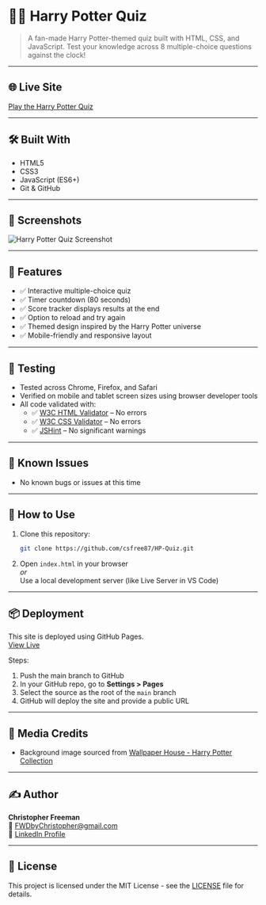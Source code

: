 

# 🧙‍♂️ Harry Potter Quiz

> A fan-made Harry Potter-themed quiz built with HTML, CSS, and JavaScript. Test your knowledge across 8 multiple-choice questions against the clock!

---

## 🌐 Live Site  
[Play the Harry Potter Quiz](https://cfree87.github.io/HP-Quiz/)

---

## 🛠️ Built With  
- HTML5  
- CSS3  
- JavaScript (ES6+)  
- Git & GitHub  

---

## 📸 Screenshots  
![Harry Potter Quiz Screenshot](Assets/images/quiz-screenshot.png)

---

## 📄 Features  
- ✅ Interactive multiple-choice quiz  
- ✅ Timer countdown (80 seconds)  
- ✅ Score tracker displays results at the end  
- ✅ Option to reload and try again  
- ✅ Themed design inspired by the Harry Potter universe  
- ✅ Mobile-friendly and responsive layout  

---

## 🧪 Testing  
- Tested across Chrome, Firefox, and Safari  
- Verified on mobile and tablet screen sizes using browser developer tools  
- All code validated with:  
  - ✅ [W3C HTML Validator](https://validator.w3.org/) – No errors  
  - ✅ [W3C CSS Validator](https://jigsaw.w3.org/css-validator/) – No errors  
  - ✅ [JSHint](https://jshint.com/) – No significant warnings  

---

## 🐛 Known Issues  
- No known bugs or issues at this time  

---

## 🚀 How to Use  
1. Clone this repository:
   ```bash
   git clone https://github.com/csfree87/HP-Quiz.git
   ```

2. Open `index.html` in your browser  
   _or_  
   Use a local development server (like Live Server in VS Code)  

---

## 📦 Deployment  
This site is deployed using GitHub Pages.  
[View Live](https://cfree87.github.io/HP-Quiz/)

Steps:
1. Push the main branch to GitHub  
2. In your GitHub repo, go to **Settings > Pages**  
3. Select the source as the root of the `main` branch  
4. GitHub will deploy the site and provide a public URL

---

## 📸 Media Credits  
- Background image sourced from [Wallpaper House - Harry Potter Collection](https://wallpaper-house.com/group/harry-potter-background/index.php)

---

## ✍️ Author  
**Christopher Freeman**  
📧 [FWDbyChristopher@gmail.com](mailto:FWDbyChristopher@gmail.com)  
🔗 [LinkedIn Profile](https://www.linkedin.com/in/christopher-freeman-05497322a/)

---

## 📘 License  
This project is licensed under the MIT License - see the [LICENSE](LICENSE) file for details.